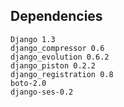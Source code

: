 Dependencies
--

    Django 1.3
    django_compressor 0.6
    django_evolution 0.6.2
    django_piston 0.2.2
    django_registration 0.8
    boto-2.0
    django-ses-0.2